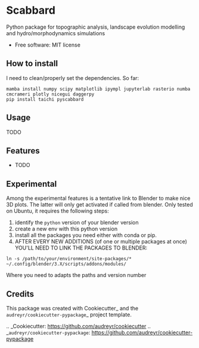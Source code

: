 # Scabbard

<!-- 
.. image:: https://img.shields.io/pypi/v/scabbard.svg
        :target: https://pypi.python.org/pypi/scabbard

.. image:: https://readthedocs.org/projects/scabbard/badge/?version=latest
        :target: https://scabbard.readthedocs.io/en/latest/?version=latest
        :alt: Documentation Status -->



Python package for topographic analysis, landscape evolution modelling and hydro/morphodynamics simulations


* Free software: MIT license
<!-- * Documentation: https://scabbard.readthedocs.io. -->

## How to install

I need to clean/properly set the dependencies. So far:

```
mamba install numpy scipy matplotlib ipympl jupyterlab rasterio numba cmcrameri plotly nicegui daggerpy
pip install taichi pyscabbard
```


## Usage

TODO

## Features

* TODO


## Experimental

Among the experimental features is a tentative link to Blender to make nice 3D plots. The latter will only get activated if called from blender.
Only tested on Ubuntu, it requires the following steps:

1. identify the `python` version of your blender version
2. create a new env with this python version
3. install all the packages you need either with conda or pip.
4. AFTER EVERY NEW ADDITIONS (of one or multiple packages at once) YOU'LL NEED TO LINK THE PACKAGES TO BLENDER:

`ln -s /path/to/your/environment/site-packages/* ~/.config/blender/3.X/scripts/addons/modules/`

Where you need to adapts the paths and version number

## Credits


This package was created with Cookiecutter_ and the `audreyr/cookiecutter-pypackage`_ project template.

.. _Cookiecutter: https://github.com/audreyr/cookiecutter
.. _`audreyr/cookiecutter-pypackage`: https://github.com/audreyr/cookiecutter-pypackage
